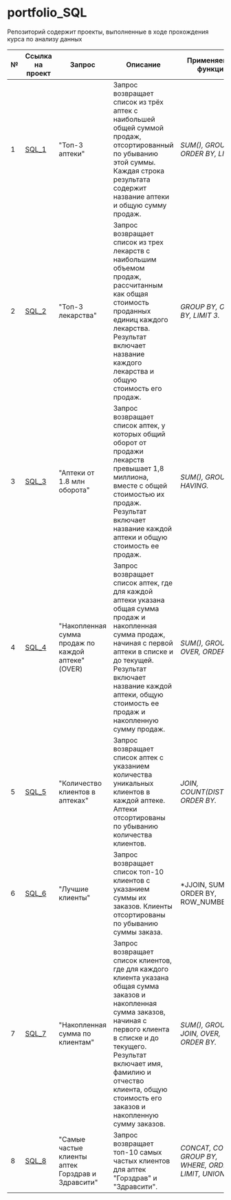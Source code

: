 # portfolio_SQL
Репозиторий содержит проекты, выполненные в ходе прохождения курса по анализу данных

№ | Ссылка на проект | Запрос | Описание | Применяемые функции | Работа проекта 
---|---|---|---|---|---
| 1 | [ SQL_1](https://github.com/YulianaOs/portfolio_SQL/tree/fed1f59ec4c34eab147e73fd9c56351102498621/sql_1) | "Топ-3 аптеки" | Запрос возвращает список из трёх аптек с наибольшей общей суммой продаж, отсортированный по убыванию этой суммы. Каждая строка результата содержит название аптеки и общую сумму продаж. | *SUM(), GROUP BY, ORDER BY, LIMIT.* | [Портфолио](https://docs.google.com/spreadsheets/d/1BGRELKcxPPt7Y4NpRK8CpMfPH6FBw32d/edit?usp=sharing&ouid=113946144725319018661&rtpof=true&sd=true) |
| 2 | [ SQL_2](https://github.com/YulianaOs/portfolio_SQL/tree/fed1f59ec4c34eab147e73fd9c56351102498621/sql_2) |  "Топ-3 лекарства" | Запрос возвращает список из трех лекарств с наибольшим объемом продаж, рассчитанным как общая стоимость проданных единиц каждого лекарства. Результат включает название каждого лекарства и общую стоимость его продаж.| *GROUP BY, ORDER BY, LIMIT 3.* | [Портфолио](https://docs.google.com/spreadsheets/d/1BGRELKcxPPt7Y4NpRK8CpMfPH6FBw32d/edit?usp=sharing&ouid=113946144725319018661&rtpof=true&sd=true) |
| 3 | [ SQL_3](https://github.com/YulianaOs/portfolio_SQL/tree/fed1f59ec4c34eab147e73fd9c56351102498621/sql_3) |  "Аптеки от 1.8 млн оборота" | Запрос возвращает список аптек, у которых общий оборот от продажи лекарств превышает 1,8 миллиона, вместе с общей стоимостью их продаж. Результат включает название каждой аптеки и общую стоимость ее продаж.| *SUM(), GROUP BY, HAVING.* | [Портфолио](https://docs.google.com/spreadsheets/d/1BGRELKcxPPt7Y4NpRK8CpMfPH6FBw32d/edit?usp=sharing&ouid=113946144725319018661&rtpof=true&sd=true) |
| 4 | [ SQL_4](https://github.com/YulianaOs/portfolio_SQL/tree/fed1f59ec4c34eab147e73fd9c56351102498621/sql_4) | "Накопленная сумма продаж по каждой аптеке" (OVER) | Запрос возвращает список аптек, где для каждой аптеки указана общая сумма продаж и накопленная сумма продаж, начиная с первой аптеки в списке и до текущей. Результат включает название каждой аптеки, общую стоимость ее продаж и накопленную сумму продаж.| *SUM(), GROUP BY, OVER, ORDER BY.* | [Портфолио](https://docs.google.com/spreadsheets/d/1BGRELKcxPPt7Y4NpRK8CpMfPH6FBw32d/edit?usp=sharing&ouid=113946144725319018661&rtpof=true&sd=true) |
| 5 | [ SQL_5](https://github.com/YulianaOs/portfolio_SQL/tree/fed1f59ec4c34eab147e73fd9c56351102498621/sql_5) | "Количество клиентов в аптеках" | Запрос возвращает список аптек с указанием количества уникальных клиентов в каждой аптеке. Аптеки отсортированы по убыванию количества клиентов.| *JOIN, COUNT(DISTINCT), ORDER BY.* | [Портфолио](https://docs.google.com/spreadsheets/d/1BGRELKcxPPt7Y4NpRK8CpMfPH6FBw32d/edit?usp=sharing&ouid=113946144725319018661&rtpof=true&sd=true) |
| 6 | [ SQL_6](https://github.com/YulianaOs/portfolio_SQL/tree/fed1f59ec4c34eab147e73fd9c56351102498621/sql_6) | "Лучшие клиенты" | Запрос возвращает список топ-10 клиентов с указанием суммы их заказов. Клиенты отсортированы по убыванию суммы заказа. | *JJOIN, SUM, ORDER BY, ROW_NUMBER. * | [Портфолио](https://docs.google.com/spreadsheets/d/1BGRELKcxPPt7Y4NpRK8CpMfPH6FBw32d/edit?usp=sharing&ouid=113946144725319018661&rtpof=true&sd=true) |
| 7 | [ SQL_7](https://github.com/YulianaOs/portfolio_SQL/tree/fed1f59ec4c34eab147e73fd9c56351102498621/sql_7) | "Накопленная сумма по клиентам" | Запрос возвращает список клиентов, где для каждого клиента указана общая сумма заказов и накопленная сумма заказов, начиная с первого клиента в списке и до текущего. Результат включает имя, фамилию и отчество клиента, общую стоимость его заказов и накопленную сумму заказов. | *SUM(), GROUP BY, JOIN, OVER, ORDER BY.* | [Портфолио](https://docs.google.com/spreadsheets/d/1BGRELKcxPPt7Y4NpRK8CpMfPH6FBw32d/edit?usp=sharing&ouid=113946144725319018661&rtpof=true&sd=true) |
| 8 | [ SQL_8](https://github.com/YulianaOs/portfolio_SQL/tree/fed1f59ec4c34eab147e73fd9c56351102498621/sql_8) | "Самые частые клиенты аптек Горздрав и Здравсити" | Запрос возвращает топ-10 самых частых клиентов для аптек "Горздрав" и "Здравсити". | *CONCAT, COUNT, GROUP BY, WHERE, ORDER BY, LIMIT, UNION ALL.* | [Портфолио](https://docs.google.com/document/d/1KzgLv4IS9pl3fB41bGN9eIMNELlvIL4sfiwQ2EdBFRs/edit?usp=sharing) |google.com/document/d/1KzgLv4IS9pl3fB41bGN9eIMNELlvIL4sfiwQ2EdBFRs/edit?usp=sharing) |
